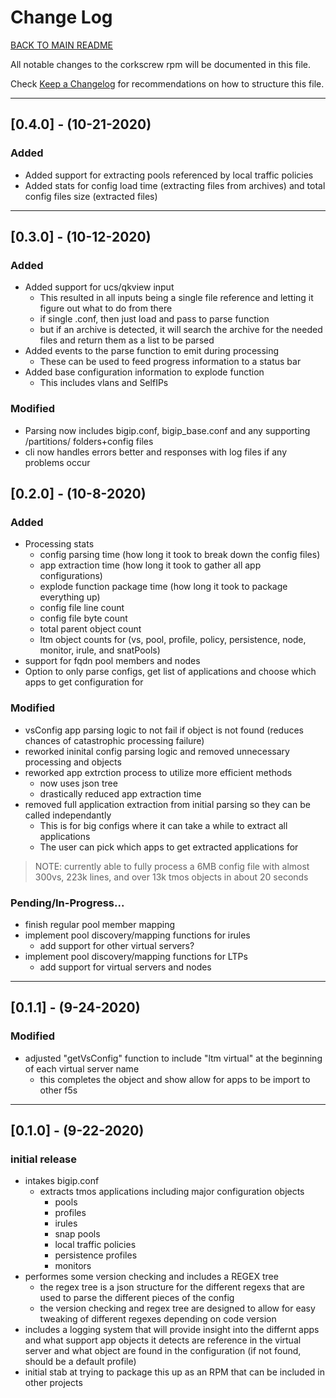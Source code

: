 

# Change Log

[BACK TO MAIN README](README.md)

All notable changes to the corkscrew rpm will be documented in this file.

Check [Keep a Changelog](http://keepachangelog.com/) for recommendations on how to structure this file.

---

## [0.4.0] - (10-21-2020)

### Added
- Added support for extracting pools referenced by local traffic policies
- Added stats for config load time (extracting files from archives) and total config files size (extracted files)

---

## [0.3.0] - (10-12-2020)

### Added
- Added support for ucs/qkview input
    - This resulted in all inputs being a single file reference and letting it figure out what to do from there
    - if single .conf, then just load and pass to parse function
    - but if an archive is detected, it will search the archive for the needed files and return them as a list to be parsed
- Added events to the parse function to emit during processing
    - These can be used to feed progress information to a status bar
- Added base configuration information to explode function
    - This includes vlans and SelfIPs

### Modified
- Parsing now includes bigip.conf, bigip_base.conf and any supporting /partitions/ folders+config files
- cli now handles errors better and responses with log files if any problems occur

## [0.2.0] - (10-8-2020)

### Added
- Processing stats
    - config parsing time (how long it took to break down the config files)
    - app extraction time (how long it took to gather all app configurations)
    - explode function package time (how long it took to package everything up)
    - config file line count
    - config file byte count
    - total parent object count
    - ltm object counts for (vs, pool, profile, policy, persistence, node, monitor, irule, and snatPools)
- support for fqdn pool members and nodes
- Option to only parse configs, get list of applications and choose which apps to get configuration for

### Modified
- vsConfig app parsing logic to not fail if object is not found (reduces chances of catastrophic processing failure)
- reworked ininital config parsing logic and removed unnecessary processing and objects
- reworked app extrction process to utilize more efficient methods 
    - now uses json tree
    - drastically reduced app extraction time
- removed full application extraction from initial parsing so they can be called independantly
    - This is for big configs where it can take a while to extract all applications
    - The user can pick which apps to get extracted applications for

> NOTE:  currently able to fully process a 6MB config file with almost 300vs, 223k lines, and over 13k tmos objects in about 20 seconds

### Pending/In-Progress...
- finish regular pool member mapping
- implement pool discovery/mapping functions for irules
    - add support for other virtual servers?
- implement pool discovery/mapping functions for LTPs
    - add support for virtual servers and nodes

---

## [0.1.1] - (9-24-2020)

### Modified
- adjusted "getVsConfig" function to include "ltm virtual" at the beginning of each virtual server name
    - this completes the object and show allow for apps to be import to other f5s

---

## [0.1.0] - (9-22-2020)

### initial release
- intakes bigip.conf
    - extracts tmos applications including major configuration objects
        - pools
        - profiles
        - irules
        - snap pools
        - local traffic policies
        - persistence profiles
        - monitors
- performes some version checking and includes a REGEX tree
    - the regex tree is a json structure for the different regexs that are used to parse the different pieces of the config
    - the version checking and regex tree are designed to allow for easy tweaking of different regexes depending on code version
- includes a logging system that will provide insight into the differnt apps and what support app objects it detects are reference in the virtual server and what object are found in the configuration (if not found, should be a default profile)
- initial stab at trying to package this up as an RPM that can be included in other projects


